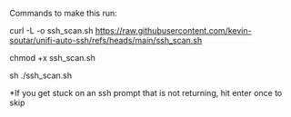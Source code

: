 Commands to make this run:

curl -L -o ssh_scan.sh https://raw.githubusercontent.com/kevin-soutar/unifi-auto-ssh/refs/heads/main/ssh_scan.sh

chmod +x ssh_scan.sh

sh ./ssh_scan.sh


*If you get stuck on an ssh prompt that is not returning, hit enter once to skip
